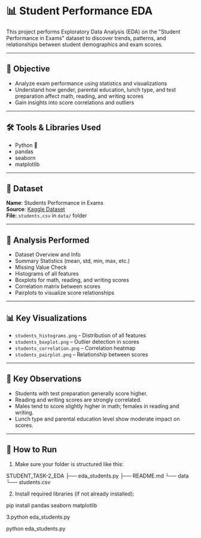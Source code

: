 # 📊 Student Performance EDA 

This project performs Exploratory Data Analysis (EDA) on the "Student Performance in Exams" dataset to discover trends, patterns, and relationships between student demographics and exam scores.

---

## 🎯 Objective

- Analyze exam performance using statistics and visualizations
- Understand how gender, parental education, lunch type, and test preparation affect math, reading, and writing scores
- Gain insights into score correlations and outliers

---

## 🛠 Tools & Libraries Used

- Python 🐍
- pandas
- seaborn
- matplotlib

---

## 📁 Dataset

**Name**: Students Performance in Exams  
**Source**: [Kaggle Dataset](https://www.kaggle.com/datasets/spscientist/students-performance-in-exams)  
**File**: `students.csv` in `data/` folder

---

## 🧪 Analysis Performed

- Dataset Overview and Info
- Summary Statistics (mean, std, min, max, etc.)
- Missing Value Check
- Histograms of all features
- Boxplots for math, reading, and writing scores
- Correlation matrix between scores
- Pairplots to visualize score relationships

---

## 📊 Key Visualizations

- `students_histograms.png` – Distribution of all features
- `students_boxplot.png` – Outlier detection in scores
- `students_correlation.png` – Correlation heatmap
- `students_pairplot.png` – Relationship between scores

---

## 🧠 Key Observations

- Students with test preparation generally score higher.
- Reading and writing scores are strongly correlated.
- Males tend to score slightly higher in math; females in reading and writing.
- Lunch type and parental education level show moderate impact on scores.

---

## 🚀 How to Run

1. Make sure your folder is structured like this:

STUDENT_TASK-2_EDA
├── eda_students.py
├── README.md
└── data
└── students.csv


2. Install required libraries (if not already installed):


pip install pandas seaborn matplotlib


3.python eda_students.py

python eda_students.py

